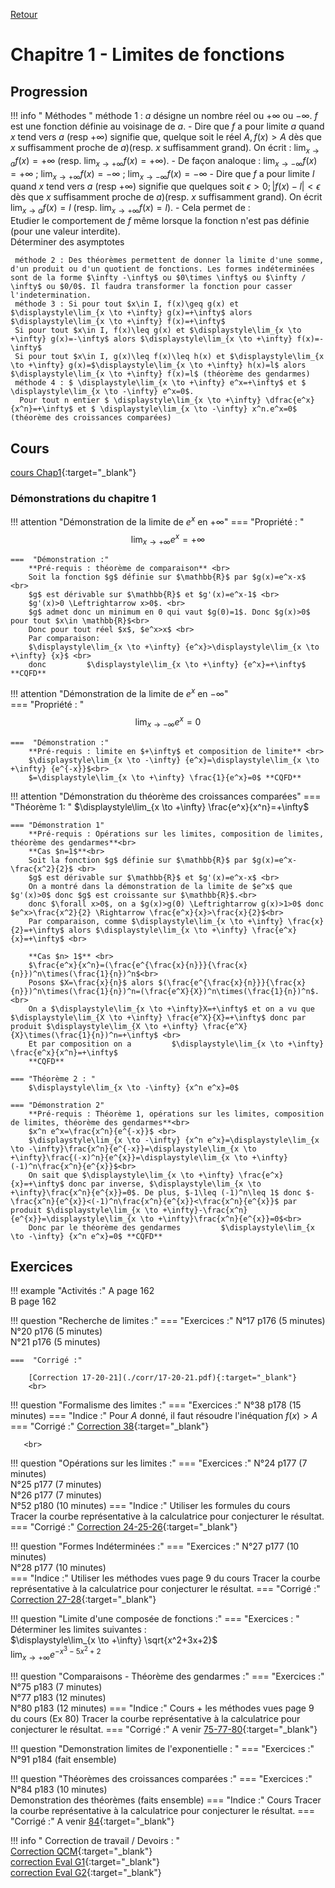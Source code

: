 [Retour](../../Chap.md)
# Chapitre 1 - Limites de fonctions
## Progression
!!! info " Méthodes "
    méthode 1 : $a$ désigne un nombre réel ou $+\infty$ ou $-\infty$. $f$ est une fonction définie au voisinage de $a$.
    - Dire que $f$ a pour limite $a$ quand $x$ tend vers $a$ (resp $+\infty$) signifie que, quelque soit le réel $A,f(x)>A$ dès que $x$ suffisamment proche de $a$)(resp. $x$ suffisamment grand). On écrit : $\displaystyle\lim_{x \to a} f(x)=+\infty$ (resp. $\displaystyle\lim_{x \to +\infty} f(x)=+\infty$).
    - De façon analoque : $\displaystyle\lim_{x \to -\infty} f(x)=+\infty$ ;  $\displaystyle\lim_{x \to +\infty} f(x)=-\infty$ ;  $\displaystyle\lim_{x \to -\infty} f(x)=-\infty$
    - Dire que $f$ a pour limite $l$ quand $x$ tend vers $a$ (resp $+\infty$) signifie que quelques soit $\epsilon>0; |f(x)-l|<\epsilon$ dès que $x$ suffisamment proche de $a$)(resp. $x$ suffisamment grand). On écrit $\displaystyle\lim_{x \to a} f(x)=l$ (resp. $\displaystyle\lim_{x \to +\infty} f(x)=l$).
    - Cela permet de :  
     Etudier le comportement de $f$ même lorsque la fonction n'est pas définie (pour une valeur interdite).  
     Déterminer des asymptotes
     
     méthode 2 : Des théorèmes permettent de donner la limite d'une somme, d'un produit ou d'un quotient de fonctions. Les formes indéterminées sont de la forme $\infty -\infty$ ou $0\times \infty$ ou $\infty / \infty$ ou $0/0$. Il faudra transformer la fonction pour casser l'indetermination.  
     méthode 3 : Si pour tout $x\in I, f(x)\geq g(x) et $\displaystyle\lim_{x \to +\infty} g(x)=+\infty$ alors $\displaystyle\lim_{x \to +\infty} f(x)=+\infty$  
     Si pour tout $x\in I, f(x)\leq g(x) et $\displaystyle\lim_{x \to +\infty} g(x)=-\infty$ alors $\displaystyle\lim_{x \to +\infty} f(x)=-\infty$  
     Si pour tout $x\in I, g(x)\leq f(x)\leq h(x) et $\displaystyle\lim_{x \to +\infty} g(x)=$\displaystyle\lim_{x \to +\infty} h(x)=l$ alors $\displaystyle\lim_{x \to +\infty} f(x)=l$ (théorème des gendarmes) 
     méthode 4 : $ \displaystyle\lim_{x \to +\infty} e^x=+\infty$ et $ \displaystyle\lim_{x \to -\infty} e^x=0$.
      Pour tout n entier $ \displaystyle\lim_{x \to +\infty} \dfrac{e^x}{x^n}=+\infty$ et $ \displaystyle\lim_{x \to -\infty} x^n.e^x=0$ (théorème des croissances comparées)
   
    
    
## Cours 

[cours Chap1](./Cours-Chap1.pdf){:target="_blank"}

### Démonstrations du chapitre 1
!!! attention "Démonstration de la limite de $e^x$ en $+\infty$"
    ===  "Propriété : "
        $$\displaystyle\lim_{x \to +\infty} {e^x}=+\infty$$
    
    ===  "Démonstration :"
        **Pré-requis : théorème de comparaison** <br>
        Soit la fonction $g$ définie sur $\mathbb{R}$ par $g(x)=e^x-x$ <br>
        $g$ est dérivable sur $\mathbb{R}$ et $g'(x)=e^x-1$ <br>
        $g'(x)>0 \Leftrightarrow x>0$. <br>
        $g$ admet donc un minimum en 0 qui vaut $g(0)=1$. Donc $g(x)>0$ pour tout $x\in \mathbb{R}$<br>
        Donc pour tout réel $x$, $e^x>x$ <br>
        Par comparaison: 
        $\displaystyle\lim_{x \to +\infty} {e^x}>\displaystyle\lim_{x \to +\infty} {x}$ <br>
        donc         $\displaystyle\lim_{x \to +\infty} {e^x}=+\infty$ **CQFD**
       
!!! attention  "Démonstration de la limite de $e^x$ en $-\infty$"  
    ===  "Propriété : "
        $$\displaystyle\lim_{x \to -\infty} {e^x}=0$$
    
    ===  "Démonstration :"
        **Pré-requis : limite en $+\infty$ et composition de limite** <br>
        $\displaystyle\lim_{x \to -\infty} {e^x}=\displaystyle\lim_{x \to +\infty} {e^{-x}}$<br>
        $=\displaystyle\lim_{x \to +\infty} \frac{1}{e^x}=0$ **CQFD**

!!! attention "Démonstration du théorème des croissances comparées"
    === "Théorème 1: "
        $\displaystyle\lim_{x \to +\infty} \frac{e^x}{x^n}=+\infty$
        
    === "Démonstration 1"
        **Pré-requis : Opérations sur les limites, composition de limites, théorème des gendarmes**<br>
        **Cas $n=1$**<br>
        Soit la fonction $g$ définie sur $\mathbb{R}$ par $g(x)=e^x-\frac{x^2}{2}$ <br>
        $g$ est dérivable sur $\mathbb{R}$ et $g'(x)=e^x-x$ <br>
        On a montré dans la démonstration de la limite de $e^x$ que $g'(x)>0$ donc $g$ est croissante sur $\mathbb{R}$.<br>
        donc $\forall x>0$, on a $g(x)>g(0) \Leftrightarrow g(x)>1>0$ donc $e^x>\frac{x^2}{2} \Rightarrow \frac{e^x}{x}>\frac{x}{2}$<br>
        Par comparaison, comme $\displaystyle\lim_{x \to +\infty} \frac{x}{2}=+\infty$ alors $\displaystyle\lim_{x \to +\infty} \frac{e^x}{x}=+\infty$ <br>
        
        **Cas $n> 1$** <br>
        $\frac{e^x}{x^n}=(\frac{e^{\frac{x}{n}}}{\frac{x}{n}})^n\times(\frac{1}{n})^n$<br>
        Posons $X=\frac{x}{n}$ alors $(\frac{e^{\frac{x}{n}}}{\frac{x}{n}})^n\times(\frac{1}{n})^n=(\frac{e^X}{X})^n\times(\frac{1}{n})^n$. <br>
        On a $\displaystyle\lim_{x \to +\infty}X=+\infty$ et on a vu que $\displaystyle\lim_{X \to +\infty} \frac{e^X}{X}=+\infty$ donc par produit $\displaystyle\lim_{X \to +\infty} \frac{e^X}{X}\times(\frac{1}{n})^n=+\infty$ <br>
        Et par composition on a         $\displaystyle\lim_{x \to +\infty} \frac{e^x}{x^n}=+\infty$
        **CQFD**
        
    === "Théorème 2 : "
        $\displaystyle\lim_{x \to -\infty} {x^n e^x}=0$
        
    === "Démonstration 2"
        **Pré-requis : Théorème 1, opérations sur les limites, composition de limites, théorème des gendarmes**<br>
        $x^n e^x=\frac{x^n}{e^{-x}}$ <br>
        $\displaystyle\lim_{x \to -\infty} {x^n e^x}=\displaystyle\lim_{x \to -\infty}\frac{x^n}{e^{-x}}=\displaystyle\lim_{x \to +\infty}\frac{(-x)^n}{e^{x}}=\displaystyle\lim_{x \to +\infty}(-1)^n\frac{x^n}{e^{x}}$<br>
        On sait que $\displaystyle\lim_{x \to +\infty} \frac{e^x}{x}=+\infty$ donc par inverse, $\displaystyle\lim_{x \to +\infty}\frac{x^n}{e^{x}}=0$. De plus, $-1\leq (-1)^n\leq 1$ donc $-\frac{x^n}{e^{x}}<(-1)^n\frac{x^n}{e^{x}}<\frac{x^n}{e^{x}}$ par produit $\displaystyle\lim_{x \to +\infty}-\frac{x^n}{e^{x}}=\displaystyle\lim_{x \to +\infty}\frac{x^n}{e^{x}}=0$<br>
        Donc par le théorème des gendarmes         $\displaystyle\lim_{x \to -\infty} {x^n e^x}=0$ **CQFD**
      
        
## Exercices 
!!! example "Activités :" 
    A page 162 <br>
    B page 162

!!! question "Recherche de limites :"
    ===  "Exercices  :"
        N°17 p176 (5 minutes)<br>
        N°20 p176 (5 minutes)<br>
        N°21 p176 (5 minutes)<br>
        
    ===  "Corrigé :"
        
        [Correction 17-20-21](./corr/17-20-21.pdf){:target="_blank"}
        <br>
      
!!! question "Formalisme des limites :"
    === "Exercices :"
        N°38 p178 (15 minutes)
    === "Indice :"
        Pour $A$ donné, il faut résoudre l'inéquation $f(x)>A$
    === "Corrigé :"
        [Correction 38](./corr/38.pdf){:target="_blank"}  

       <br>
!!! question "Opérations sur les limites :"
    === "Exercices :"
        N°24 p177 (7 minutes)<br>
        N°25 p177 (7 minutes)<br>
        N°26 p177 (7 minutes)<br>
        N°52 p180 (10 minutes)
    === "Indice :"
        Utiliser les formules du cours <br>
        Tracer la courbe représentative à la calculatrice pour conjecturer le résultat.
    === "Corrigé :"
         [Correction 24-25-26](./corr/24-25-26-54.pdf){:target="_blank"}  

!!! question "Formes Indéterminées :"
    === "Exercices :"
        N°27 p177 (10 minutes)<br>
        N°28 p177 (10 minutes)<br>
    === "Indice :"
        Utiliser les méthodes vues page 9 du cours
        Tracer la courbe représentative à la calculatrice pour conjecturer le résultat.
    === "Corrigé :"
         [Correction 27-28](./corr/27-28.pdf){:target="_blank"}  

    
!!! question "Limite d'une composée de fonctions :" 
    === "Exercices : "
        Déterminer les limites suivantes :  
        $\displaystyle\lim_{x \to +\infty} \sqrt{x^2+3x+2}$  
        $\displaystyle\lim_{x \to +\infty} e^{-x^3-5x^2+2}$  


    
!!! question "Comparaisons - Théorème des gendarmes :"
    === "Exercices :"
        N°75 p183 (7 minutes)<br>
        N°77 p183 (12 minutes)<br>
        N°80 p183 (12 minutes)
    === "Indice :"
        Cours + les méthodes vues page 9 du cours (Ex 80)
        Tracer la courbe représentative à la calculatrice pour conjecturer le résultat.
    === "Corrigé :"
         A venir
         [75-77-80](./corr/75-77-80.pdf){:target="_blank"}  

!!! question "Demonstration limites de l'exponentielle : "
    === "Exercices :"
        N°91 p184 (fait ensemble)<br>
    
!!! question "Théorèmes des croissances comparées :"
    === "Exercices :"
        N°84 p183 (10 minutes)<br>
        Demonstration des théorèmes (faits ensemble)
    === "Indice :"
        Cours
        Tracer la courbe représentative à la calculatrice pour conjecturer le résultat.
    === "Corrigé :"
         A venir
         [84](./corr/84.pdf){:target="_blank"}  


!!! info " Correction de travail / Devoirs : "  
    [Correction QCM](./corr/CorrectionQCM.pdf){:target="_blank"}   
    [correction Eval G1](./corr/EvalG1.pdf){:target="_blank"}  
    [correction Eval G2](./corr/EvalG2.pdf){:target="_blank"}  
    




